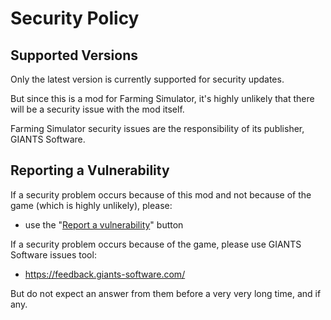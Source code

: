 # Security Policy

## Supported Versions

Only the latest version is currently supported for security updates.

But since this is a mod for Farming Simulator, it's highly unlikely that there will be a security issue with the mod itself.

Farming Simulator security issues are the responsibility of its publisher, GIANTS Software.

## Reporting a Vulnerability

If a security problem occurs because of this mod and not because of the game (which is highly unlikely), please:
- use the "[Report a vulnerability](https://github.com/YurgFS/FS25_Yurg_Custom_Pack/security/advisories/new)" button

If a security problem occurs because of the game, please use GIANTS Software issues tool:
- https://feedback.giants-software.com/

But do not expect an answer from them before a very very long time, and  if any.
